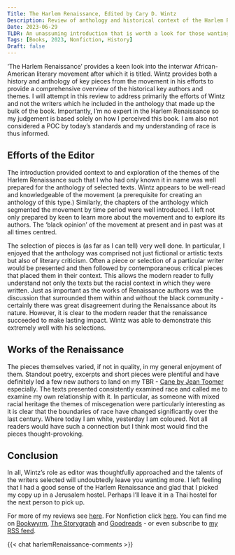 ```yaml
---
Title: The Harlem Renaissance, Edited by Cary D. Wintz
Description: Review of anthology and historical context of the Harlem Renaissance, an interwar African-American literary movement.
Date: 2023-06-29
TLDR: An unassuming introduction that is worth a look for those wanting to explore.
Tags: [Books, 2023, Nonfiction, History] 
Draft: false
---
```

‘The Harlem Renaissance’ provides a keen look into the interwar African-American literary movement after which it is titled. Wintz provides both a history and anthology of key pieces from the movement in his efforts to provide a comprehensive overview of the historical key authors and themes. I will attempt in this review to address primarily the efforts of Wintz and not the writers which he included in the anthology that made up the bulk of the book. Importantly, I’m no expert in the Harlem Renaissance so my judgement is based solely on how I perceived this book. I am also not considered a POC by today’s standards and my understanding of race is thus informed. 

## Efforts of the Editor 
The introduction provided context to and exploration of the themes of the Harlem Renaissance such that I who had only known it in name was well prepared for the anthology of selected texts. Wintz appears to be well-read and knowledgeable of the movement (a prerequisite for creating an anthology of this type.) Similarly, the chapters of the anthology which segmented the movement by time period were well introduced. I left not only prepared by keen to learn more about the movement and to explore its authors. The ‘black opinion’ of the movement at present and in past was at all times centred. 

The selection of pieces is (as far as I can tell) very well done. In particular, I enjoyed that the anthology was comprised not just fictional or artistic texts but also of literary criticism. Often a piece or selection of a particular writer would be presented and then followed by contemporaneous critical pieces that placed them in their context. This allows the modern reader to fully understand not only the texts but the racial context in which they were written. Just as important as the works of Renaissance authors was the discussion that surrounded them within and without the black community - certainly there was great disagreement during the Renaissance about its nature. However, it is clear to the modern reader that the renaissance succeeded to make lasting impact. Wintz was able to demonstrate this extremely well with his selections.

## Works of the Renaissance 
The pieces themselves varied, if not in quality, in my general enjoyment of them. Standout poetry, excerpts and short pieces were plentiful and have definitely led a few new authors to land on my TBR - [Cane by Jean Toomer](https://openlibrary.org/books/OL27757469M/Cane) especially. The texts presented consistently examined race and called me to examine my own relationship with it. In particular, as someone with mixed racial heritage the themes of miscegenation were particularly interesting as it is clear that the boundaries of race have changed significantly over the last century. Where today I am white, yesterday I am coloured. Not all readers would have such a connection but I think most would find the pieces thought-provoking. 

## Conclusion
In all, Wintz’s role as editor was thoughtfully approached and the talents of the writers selected will undoubtedly leave you wanting more. I left feeling that I had a good sense of the Harlem Renaissance and glad that I picked my copy up in a Jerusalem hostel. Perhaps I’ll leave it in a Thai hostel for the next person to pick up. 

For more of my reviews see [here](http://specual.me/posts/). For Nonfiction click [here](https://specual.me/tags/nonfiction/). You can find me on [Bookwyrm](https://books.theunseen.city/user/Unfreeze4257), [The Storygraph](https://app.thestorygraph.com/profile/mfletcher) and [Goodreads](https://www.goodreads.com/user/show/33340133-mackenzie)  - or even subscribe to [my RSS feed](https://specual.me/index.xml).


{{< chat harlemRenaissance-comments >}}
